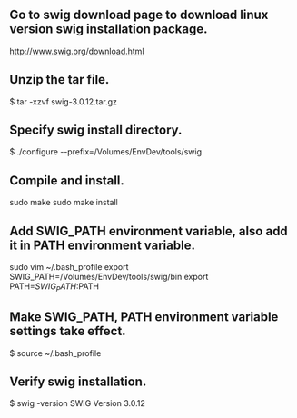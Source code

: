 
## Go to swig download page to download linux version swig installation package.
http://www.swig.org/download.html

## Unzip the tar file.
$ tar -xzvf swig-3.0.12.tar.gz

## Specify swig install directory.
$ ./configure --prefix=/Volumes/EnvDev/tools/swig

## Compile and install.
sudo make
sudo make install

## Add SWIG_PATH environment variable, also add it in PATH environment variable.
sudo vim ~/.bash_profile
export SWIG_PATH=/Volumes/EnvDev/tools/swig/bin
export PATH=$SWIG_PATH:$PATH

## Make SWIG_PATH, PATH environment variable settings take effect.
$ source ~/.bash_profile

## Verify swig installation.
$ swig -version
SWIG Version 3.0.12